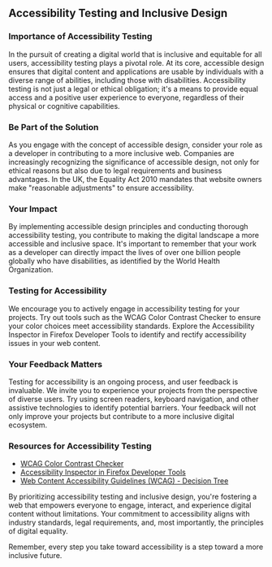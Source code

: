 ## Accessibility Testing and Inclusive Design

### Importance of Accessibility Testing

In the pursuit of creating a digital world that is inclusive and equitable for all users, accessibility testing plays a pivotal role. At its core, accessible design ensures that digital content and applications are usable by individuals with a diverse range of abilities, including those with disabilities. Accessibility testing is not just a legal or ethical obligation; it's a means to provide equal access and a positive user experience to everyone, regardless of their physical or cognitive capabilities.

### Be Part of the Solution

As you engage with the concept of accessible design, consider your role as a developer in contributing to a more inclusive web. Companies are increasingly recognizing the significance of accessible design, not only for ethical reasons but also due to legal requirements and business advantages. In the UK, the Equality Act 2010 mandates that website owners make "reasonable adjustments" to ensure accessibility.

### Your Impact

By implementing accessible design principles and conducting thorough accessibility testing, you contribute to making the digital landscape a more accessible and inclusive space. It's important to remember that your work as a developer can directly impact the lives of over one billion people globally who have disabilities, as identified by the World Health Organization.

### Testing for Accessibility

We encourage you to actively engage in accessibility testing for your projects. Try out tools such as the WCAG Color Contrast Checker to ensure your color choices meet accessibility standards. Explore the Accessibility Inspector in Firefox Developer Tools to identify and rectify accessibility issues in your web content.

### Your Feedback Matters

Testing for accessibility is an ongoing process, and user feedback is invaluable. We invite you to experience your projects from the perspective of diverse users. Try using screen readers, keyboard navigation, and other assistive technologies to identify potential barriers. Your feedback will not only improve your projects but contribute to a more inclusive digital ecosystem.

### Resources for Accessibility Testing

- [WCAG Color Contrast Checker](https://chrome.google.com/webstore/detail/wcag-color-contrast-check/plnahcmalebffmaghcpcmpaciebdhgdf?hl=en)
- [Accessibility Inspector in Firefox Developer Tools](https://firefox-source-docs.mozilla.org/devtools-user/accessibility_inspector/)
- [Web Content Accessibility Guidelines (WCAG) - Decision Tree](https://www.w3.org/WAI/tutorials/images/decision-tree/)

By prioritizing accessibility testing and inclusive design, you're fostering a web that empowers everyone to engage, interact, and experience digital content without limitations. Your commitment to accessibility aligns with industry standards, legal requirements, and, most importantly, the principles of digital equality.

Remember, every step you take toward accessibility is a step toward a more inclusive future.